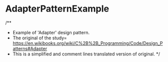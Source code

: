 # AdapterPatternExample
/**
* Example of 'Adapter' design pattern.
* The original of the study= https://en.wikibooks.org/wiki/C%2B%2B_Programming/Code/Design_Patterns#Adapter
* This is a simplified and comment lines translated version of original.
*/
